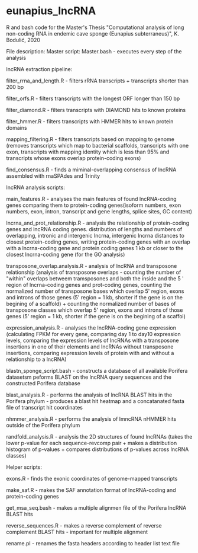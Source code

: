 # eunapius_lncRNA
R and bash code for the Master's Thesis "Computational analysis of long non-coding RNA in endemic cave sponge (Eunapius subterraneus)", K. Bodulić, 2020

File description:
Master script: Master.bash - executes every step of the analysis



lncRNA extraction pipeline:

filter_rrna_and_length.R - filters rRNA transcripts + transcripts shorter than 200 bp

filter_orfs.R - filters transcripts with the longest ORF longer than 150 bp

filter_diamond.R - filters transcripts with DIAMOND hits to known proteins

filter_hmmer.R - filters transcripts with HMMER hits to known protein domains

mapping_filtering.R - filters transcripts based on mapping to genome (removes transcripts which map to bacterial scaffolds, transcripts with one exon, transcripts with mapping identity which is less than 95% and transcripts whose exons overlap protein-coding exons)

find_consensus.R - finds a miminal-overlapping consensus of lncRNA assembled with rnaSPAdes and Trinity


lncRNA analysis scripts:

main_features.R - analyses the main features of found lncRNA-coding genes comparing them to protein-coding genes(isoform numbers, exon numbers, exon, intron, transcript and gene lengths, splice sites, GC content)

lncrna_and_prot_relationship.R - analysis the relationship of protein-coding genes and lncRNA coding genes. distribution of lengths and numbers of overlapping, intronic and intergenic lncrna, intergenic lncrna distances to closest protein-coding genes, writing protein-coding genes with an overlap with a lncrna-coding gene and protein coding genes 1 kb or closer to the closest lncrna-coding gene (for the GO analysis)

transposone_overlap.analysis.R - analysis of lncRNA and transposone relationship (analysis of transposone overlaps - counting the number of "within" overlaps betweem 
tramsposones and both the inside and the 5 ' region of lncrna-coding genes and prot-coding genes, counting the normalized number of transposone bases which overlap 5' region, exons and introns of those genes (5' region = 1 kb, shorter if the gene is on the begining of a scaffold) + counting the normalized number of bases of transposone classes which overlap 5' region, exons and introns of those genes (5' region = 1 kb, shorter if the gene is on the begining of a scaffol)

expression_analysis.R - analyses the lncRNA-coding gene expression (calculating FPKM for every gene, comparing day 1 to day10 expression levels, comparing the expression levels of lncRNAs with a transposone insertions in one of their elements and lncRNAs without transposone insertions, comparing expression levels of protein with and without a relationship to a lncRNA)

blastn_sponge_script.bash - constructs a database of all available Porifera datasetsm peforms BLAST on the lncRNA query sequences and the constructed Porifera database

blast_analysis.R - performs the analysis of lncRNA BLAST hits in the Porifera phylum -  produces a blast hit heatmap and a concatanated fasta file of  transcript hit coordinates

nhmmer_analysis.R - performs the analysis of lmncRNA nHMMER hits outside of the Porifera phylum

randfold_analysis.R - analysis the 2D structures of found lncRNAs (takes the lower p-value for each sequence-revcomp pair + makes a distribution histogram of p-values + compares distributions of p-values across lncRNA classes)



Helper scripts:

exons.R - finds the exonic coordinates of genome-mapped transcripts

make_saf.R - makes the SAF annotation format of lncRNA-coding and protein-coding genes

get_msa_seq.bash - makes a multiple alignmen file of the Porifera lncRNA BLAST hits

reverse_sequences.R - makes a reverse complement of reverse complement BLAST hits - important for multiple alignment

rename.pl - renames the fasta headers according to header list text file
